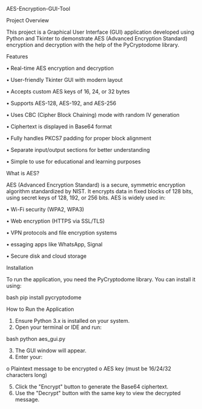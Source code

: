 AES-Encryption-GUI-Tool

Project Overview

This project is a Graphical User Interface (GUI) application developed using Python and Tkinter to demonstrate AES (Advanced Encryption Standard) encryption and decryption with the help of the PyCryptodome library.

Features

•	Real-time AES encryption and decryption

•	User-friendly Tkinter GUI with modern layout

•	Accepts custom AES keys of 16, 24, or 32 bytes

•	Supports AES-128, AES-192, and AES-256

•	Uses CBC (Cipher Block Chaining) mode with random IV generation

•	Ciphertext is displayed in Base64 format

•	Fully handles PKCS7 padding for proper block alignment

•	Separate input/output sections for better understanding

•	Simple to use for educational and learning purposes

What is AES?

AES (Advanced Encryption Standard) is a secure, symmetric encryption algorithm standardized by NIST. It encrypts data in fixed blocks of 128 bits, using secret keys of 128, 192, or 256 bits.
AES is widely used in:

•	Wi-Fi security (WPA2, WPA3)

•	Web encryption (HTTPS via SSL/TLS)

•	VPN protocols and file encryption systems

•	essaging apps like WhatsApp, Signal

•	Secure disk and cloud storage

Installation

To run the application, you need the PyCryptodome library. You can install it using:

bash
pip install pycryptodome

How to Run the Application

1.	Ensure Python 3.x is installed on your system.
2.	Open your terminal or IDE and run:
   
bash
python aes_gui.py

3.	The GUI window will appear.
4.	Enter your:
   
o	Plaintext message to be encrypted
o	AES key (must be 16/24/32 characters long)

5.  Click the "Encrypt" button to generate the Base64 ciphertext.
6.	Use the "Decrypt" button with the same key to view the decrypted message.

